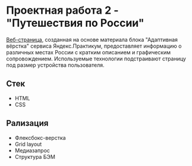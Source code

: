 # Проектная работа 2 - "Путешествия по России"

[Веб-страница](), созданная на основе материала блока "Адаптивная вёрстка" сервиса Яндекс.Практикум, предоставляет информацию о различных местах России с кратким описанием и графическим сопровождением. Используемые технологии подстраивают страницу под размер устройства пользователя.

## Стек

- HTML
- CSS

## Рализация

- Флексбокс-верстка
- Grid layout
- Медиазапрос
- Структура БЭМ
